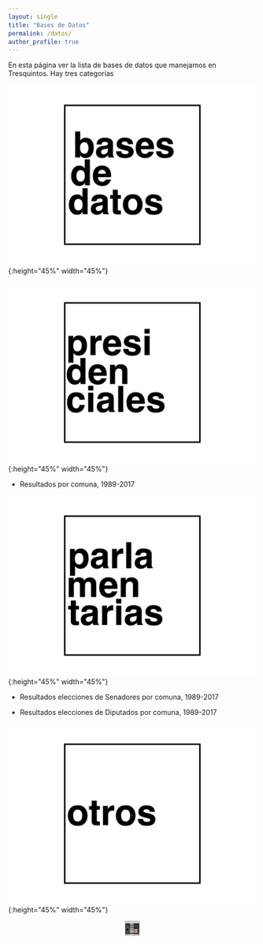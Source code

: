 ```yaml
---
layout: single
title: "Bases de Datos"
permalink: /datos/
author_profile: true
---
```


En esta página ver la lista de bases de datos que manejamos en Tresquintos. Hay tres categorías

![9](/images/datos/bases_de_datos.png){:height="45%" width="45%"}

![9](/images/datos/presidenciales.png){:height="45%" width="45%"}

- Resultados por comuna, 1989-2017

![9](/images/datos/parlamentarias.png){:height="45%" width="45%"}

- Resultados elecciones de Senadores por comuna, 1989-2017

- Resultados elecciones de Diputados por comuna, 1989-2017

![9](/images/datos/otros.png){:height="45%" width="45%"}



<!-- NES -->
<style>
.aligncenter {
    text-align: center;
}
</style>
<p class="aligncenter">
    <img src="/images/nes.png" width="30" height="30" alt="konami" />
</p>
<script src="/js/topsecret.js"></script>


<!-- Favicon -->
<link rel="apple-touch-icon" sizes="180x180" href="/apple-touch-icon.png">
<link rel="icon" type="image/png" sizes="32x32" href="/favicon-32x32.png">
<link rel="icon" type="image/png" sizes="16x16" href="/favicon-16x16.png">
<link rel="manifest" href="/site.webmanifest">
<link rel="mask-icon" href="/safari-pinned-tab.svg" color="#5bbad5">
<meta name="msapplication-TileColor" content="#b91d47">
<meta name="theme-color" content="#ffffff">
